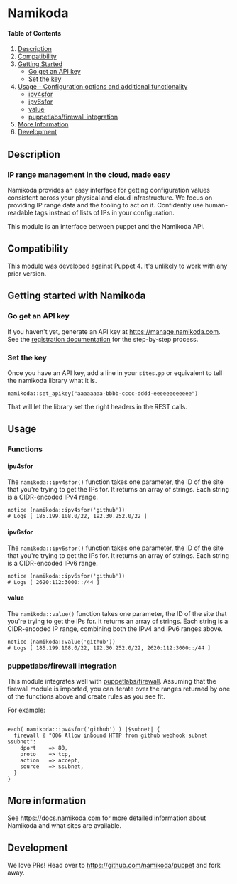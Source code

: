# Namikoda

#### Table of Contents

1. [Description](#description)
1. [Compatibility](#compatibility)
1. [Getting Started](#getting-started-with-namikoda)
    * [Go get an API key](#go-get-an-api-key)
    * [Set the key](#set-the-key)
1. [Usage - Configuration options and additional functionality](#usage)
    * [ipv4sfor](#ipv4sfor)
    * [ipv6sfor](#ipv6sfor)
    * [value](#value)
    * [puppetlabs/firewall integration](#puppetlabsfirewall-integration)
1. [More Information](#more-information)
1. [Development](#development)

## Description

### IP range management in the cloud, made easy

Namikoda provides an easy interface for getting configuration values consistent across your physical and cloud infrastructure. We focus on providing IP range data and the tooling to act on it. Confidently use human-readable tags instead of lists of IPs in your configuration.

This module is an interface between puppet and the Namikoda API.

## Compatibility

This module was developed against Puppet 4.  It's unlikely to work with any prior version.

## Getting started with Namikoda

### Go get an API key

If you haven't yet, generate an API key at https://manage.namikoda.com.  See the [registration documentation](https://docs.namikoda.com/registration/index.html) for the step-by-step process.

### Set the key

Once you have an API key, add a line in your `sites.pp` or equivalent to tell the namikoda library what it is.

```puppet
namikoda::set_apikey("aaaaaaaa-bbbb-cccc-dddd-eeeeeeeeeeee")
```

That will let the library set the right headers in the REST calls.

## Usage

### Functions

#### ipv4sfor

The `namikoda::ipv4sfor()` function takes one parameter, the ID of the site that you're trying to get the IPs for.  It returns an array of strings.  Each string is a CIDR-encoded IPv4 range.

```puppet
notice (namikoda::ipv4sfor('github'))
# Logs [ 185.199.108.0/22, 192.30.252.0/22 ]
```

#### ipv6sfor

The `namikoda::ipv6sfor()` function takes one parameter, the ID of the site that you're trying to get the IPs for.  It returns an array of strings.  Each string is a CIDR-encoded IPv6 range.

```puppet
notice (namikoda::ipv6sfor('github'))
# Logs [ 2620:112:3000::/44 ]
```

#### value
The `namikoda::value()` function takes one parameter, the ID of the site that you're trying to get the IPs for.  It returns an array of strings.  Each string is a CIDR-encoded IP range, combining both the IPv4 and IPv6 ranges above.

```puppet
notice (namikoda::value('github'))
# Logs [ 185.199.108.0/22, 192.30.252.0/22, 2620:112:3000::/44 ]
```


### puppetlabs/firewall integration

This module integrates well with [puppetlabs/firewall](https://forge.puppet.com/puppetlabs/firewall).  Assuming that the firewall module is imported, you can iterate over the ranges returned by one of the functions above and create rules as you see fit.

For example:
```puppet

each( namikoda::ipv4sfor('github') ) |$subnet| {
  firewall { "006 Allow inbound HTTP from github webhook subnet $subnet":
    dport    => 80,
    proto    => tcp,
    action   => accept,
    source   => $subnet,
  }
}
```

## More information

See https://docs.namikoda.com for more detailed information about Namikoda and what sites are available.

## Development

We love PRs!  Head over to https://github.com/namikoda/puppet and fork away.
